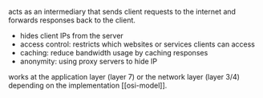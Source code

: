 acts as an intermediary that sends client requests to the internet and forwards responses back to the client.
- hides client IPs from the server
- access control: restricts which websites or services clients can access
- caching: reduce bandwidth usage by caching responses
- anonymity: using proxy servers to hide IP

works at the application layer (layer 7) or the network layer (layer 3/4) depending on the implementation [[osi-model]].
